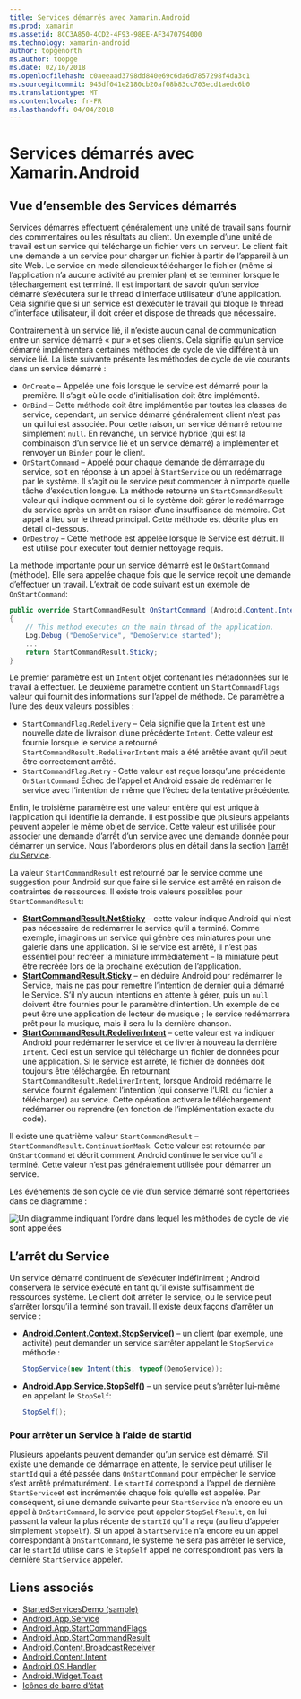 ```yaml
---
title: Services démarrés avec Xamarin.Android
ms.prod: xamarin
ms.assetid: 8CC3A850-4CD2-4F93-98EE-AF3470794000
ms.technology: xamarin-android
author: topgenorth
ms.author: toopge
ms.date: 02/16/2018
ms.openlocfilehash: c0aeeaad3798dd840e69c6da6d7857298f4da3c1
ms.sourcegitcommit: 945df041e2180cb20af08b83cc703ecd1aedc6b0
ms.translationtype: MT
ms.contentlocale: fr-FR
ms.lasthandoff: 04/04/2018
---
```

# <a name="started-services-with-xamarinandroid"></a>Services démarrés avec Xamarin.Android

## <a name="started-services-overview"></a>Vue d’ensemble des Services démarrés

Services démarrés effectuent généralement une unité de travail sans fournir des commentaires ou les résultats au client. Un exemple d’une unité de travail est un service qui télécharge un fichier vers un serveur. Le client fait une demande à un service pour charger un fichier à partir de l’appareil à un site Web. Le service en mode silencieux télécharger le fichier (même si l’application n’a aucune activité au premier plan) et se terminer lorsque le téléchargement est terminé. Il est important de savoir qu’un service démarré s’exécutera sur le thread d’interface utilisateur d’une application. Cela signifie que si un service est d’exécuter le travail qui bloque le thread d’interface utilisateur, il doit créer et dispose de threads que nécessaire.

Contrairement à un service lié, il n’existe aucun canal de communication entre un service démarré « pur » et ses clients. Cela signifie qu’un service démarré implémentera certaines méthodes de cycle de vie différent à un service lié. La liste suivante présente les méthodes de cycle de vie courants dans un service démarré :

* `OnCreate` &ndash; Appelée une fois lorsque le service est démarré pour la première. Il s’agit où le code d’initialisation doit être implémenté.
* `OnBind` &ndash; Cette méthode doit être implémentée par toutes les classes de service, cependant, un service démarré généralement client n’est pas un qui lui est associée. Pour cette raison, un service démarré retourne simplement `null`. En revanche, un service hybride (qui est la combinaison d’un service lié et un service démarré) a implémenter et renvoyer un `Binder` pour le client.
* `OnStartCommand` &ndash; Appelé pour chaque demande de démarrage du service, soit en réponse à un appel à `StartService` ou un redémarrage par le système. Il s’agit où le service peut commencer à n’importe quelle tâche d’exécution longue. La méthode retourne un `StartCommandResult` valeur qui indique comment ou si le système doit gérer le redémarrage du service après un arrêt en raison d’une insuffisance de mémoire. Cet appel a lieu sur le thread principal. Cette méthode est décrite plus en détail ci-dessous.
* `OnDestroy` &ndash; Cette méthode est appelée lorsque le Service est détruit. Il est utilisé pour exécuter tout dernier nettoyage requis.

La méthode importante pour un service démarré est le `OnStartCommand` (méthode). Elle sera appelée chaque fois que le service reçoit une demande d’effectuer un travail. L’extrait de code suivant est un exemple de `OnStartCommand`: 

```csharp
public override StartCommandResult OnStartCommand (Android.Content.Intent intent, StartCommandFlags flags, int startId)
{
    // This method executes on the main thread of the application.
    Log.Debug ("DemoService", "DemoService started");
    ...
    return StartCommandResult.Sticky;
}
```

Le premier paramètre est un `Intent` objet contenant les métadonnées sur le travail à effectuer. Le deuxième paramètre contient un `StartCommandFlags` valeur qui fournit des informations sur l’appel de méthode. Ce paramètre a l’une des deux valeurs possibles :

* `StartCommandFlag.Redelivery` &ndash; Cela signifie que la `Intent` est une nouvelle date de livraison d’une précédente `Intent`. Cette valeur est fournie lorsque le service a retourné `StartCommandResult.RedeliverIntent` mais a été arrêtée avant qu’il peut être correctement arrêté.
* `StartCommandFlag.Retry` &dash; Cette valeur est reçue lorsqu’une précédente `OnStartCommand` Échec de l’appel et Android essaie de redémarrer le service avec l’intention de même que l’échec de la tentative précédente.
 
Enfin, le troisième paramètre est une valeur entière qui est unique à l’application qui identifie la demande. Il est possible que plusieurs appelants peuvent appeler le même objet de service. Cette valeur est utilisée pour associer une demande d’arrêt d’un service avec une demande donnée pour démarrer un service. Nous l’aborderons plus en détail dans la section [l’arrêt du Service](#Stopping_the_Service). 

La valeur `StartCommandResult` est retourné par le service comme une suggestion pour Android sur que faire si le service est arrêté en raison de contraintes de ressources. Il existe trois valeurs possibles pour `StartCommandResult`:

* **[StartCommandResult.NotSticky](https://developer.xamarin.com/api/field/Android.App.StartCommandResult.NotSticky/)**  &ndash; cette valeur indique Android qui n’est pas nécessaire de redémarrer le service qu’il a terminé. Comme exemple, imaginons un service qui génère des miniatures pour une galerie dans une application. Si le service est arrêté, il n’est pas essentiel pour recréer la miniature immédiatement &ndash; la miniature peut être recréée lors de la prochaine exécution de l’application.
* **[StartCommandResult.Sticky](https://developer.xamarin.com/api/field/Android.App.StartCommandResult.Sticky/)**  &ndash; en déduire Android pour redémarrer le Service, mais ne pas pour remettre l’intention de dernier qui a démarré le Service. S’il n’y aucun intentions en attente à gérer, puis un `null` doivent être fournies pour le paramètre d’intention. Un exemple de ce peut être une application de lecteur de musique ; le service redémarrera prêt pour la musique, mais il sera lu la dernière chanson. 
* **[StartCommandResult.RedeliverIntent](https://developer.xamarin.com/api/field/Android.App.StartCommandResult.RedeliverIntent/)**  &ndash; cette valeur est va indiquer Android pour redémarrer le service et de livrer à nouveau la dernière `Intent`. Ceci est un service qui télécharge un fichier de données pour une application. Si le service est arrêté, le fichier de données doit toujours être téléchargée. En retournant `StartCommandResult.RedeliverIntent`, lorsque Android redémarre le service fournit également l’intention (qui conserve l’URL du fichier à télécharger) au service. Cette opération activera le téléchargement redémarrer ou reprendre (en fonction de l’implémentation exacte du code).

Il existe une quatrième valeur `StartCommandResult` &ndash; `StartCommandResult.ContinuationMask`. Cette valeur est retournée par `OnStartCommand` et décrit comment Android continue le service qu’il a terminé. Cette valeur n’est pas généralement utilisée pour démarrer un service.

Les événements de son cycle de vie d’un service démarré sont répertoriées dans ce diagramme : 

![Un diagramme indiquant l’ordre dans lequel les méthodes de cycle de vie sont appelées](started-services-images/started-service-01.png "un diagramme indiquant l’ordre dans lequel les méthodes de cycle de vie sont appelées.")


<a name="Stopping_the_Service" />

## <a name="stopping-the-service"></a>L’arrêt du Service

Un service démarré continuent de s’exécuter indéfiniment ; Android conservera le service exécuté en tant qu’il existe suffisamment de ressources système. Le client doit arrêter le service, ou le service peut s’arrêter lorsqu’il a terminé son travail. Il existe deux façons d’arrêter un service : 
 
* **[Android.Content.Context.StopService()](https://developer.xamarin.com/api/member/Android.Content.Context.StopService/p/Android.Content.Intent/)**  &ndash; un client (par exemple, une activité) peut demander un service s’arrêter appelant le `StopService` méthode : 

    ```csharp
    StopService(new Intent(this, typeof(DemoService));
    ```

* **[Android.App.Service.StopSelf()](https://developer.xamarin.com/api/member/Android.App.Service.StopSelf()/)**  &ndash; un service peut s’arrêter lui-même en appelant le `StopSelf`:

    ```csharp
    StopSelf();
    ```
    
### <a name="using-startid-to-stop-a-service"></a>Pour arrêter un Service à l’aide de startId

Plusieurs appelants peuvent demander qu’un service est démarré. S’il existe une demande de démarrage en attente, le service peut utiliser le `startId` qui a été passée dans `OnStartCommand` pour empêcher le service s’est arrêté prématurément. Le `startId` correspond à l’appel de dernière `StartService`et est incrémentée chaque fois qu’elle est appelée. Par conséquent, si une demande suivante pour `StartService` n’a encore eu un appel à `OnStartCommand`, le service peut appeler `StopSelfResult`, en lui passant la valeur la plus récente de `startId` qu’il a reçu (au lieu d’appeler simplement `StopSelf`). Si un appel à `StartService` n’a encore eu un appel correspondant à `OnStartCommand`, le système ne sera pas arrêter le service, car le `startId` utilisé dans le `StopSelf` appel ne correspondront pas vers la dernière `StartService` appeler.


## <a name="related-links"></a>Liens associés

- [StartedServicesDemo (sample)](https://developer.xamarin.com/samples/monodroid/ApplicationFundamentals/ServiceSamples/StartedServicesDemo/)
- [Android.App.Service](https://developer.xamarin.com/api/type/Android.App.Service)
- [Android.App.StartCommandFlags](https://developer.xamarin.com/api/type/Android.App.StartCommandFlags)
- [Android.App.StartCommandResult](https://developer.xamarin.com/api/type/Android.App.StartCommandResult)
- [Android.Content.BroadcastReceiver](https://developer.xamarin.com/api/type/Android.Content.BroadcastReceiver/)
- [Android.Content.Intent](https://developer.xamarin.com/api/type/Android.Content.Intent)
- [Android.OS.Handler](https://developer.xamarin.com/api/type/Android.OS.Handler/)
- [Android.Widget.Toast](https://developer.xamarin.com/api/type/Android.Widget.Toast/)
- [Icônes de barre d’état](http://developer.android.com/guide/practices/ui_guidelines/icon_design_status_bar.html)
